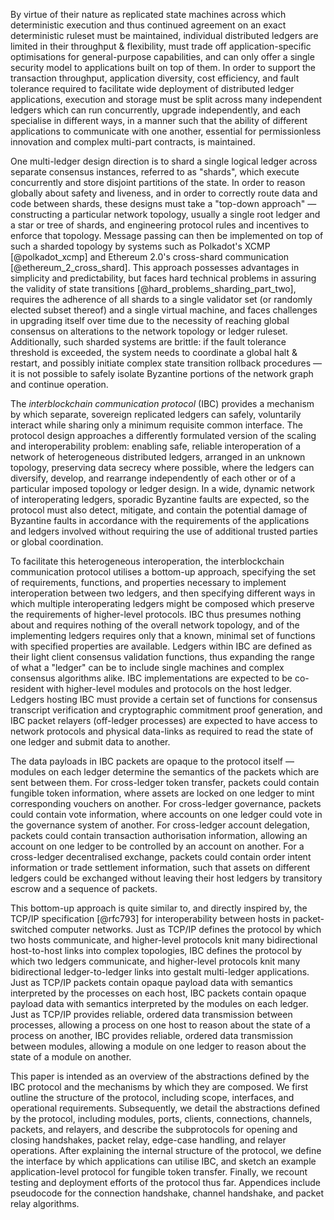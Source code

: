 By virtue of their nature as replicated state machines across which deterministic execution and thus continued agreement on an exact deterministic ruleset must be maintained, individual distributed ledgers are limited in their throughput & flexibility, must trade off application-specific optimisations for general-purpose capabilities, and can only offer a single security model to applications built on top of them. In order to support the transaction throughput, application diversity, cost efficiency, and fault tolerance required to facilitate wide deployment of distributed ledger applications, execution and storage must be split across many independent ledgers which can run concurrently, upgrade independently, and each specialise in different ways, in a manner such that the ability of different applications to communicate with one another, essential for permissionless innovation and complex multi-part contracts, is maintained.

One multi-ledger design direction is to shard a single logical ledger across separate consensus instances, referred to as "shards", which execute concurrently and store disjoint partitions of the state. In order to reason globally about safety and liveness, and in order to correctly route data and code between shards, these designs must take a "top-down approach" — constructing a particular network topology, usually a single root ledger and a star or tree of shards, and engineering protocol rules and incentives to enforce that topology. Message passing can then be implemented on top of such a sharded topology by systems such as Polkadot's XCMP [@polkadot_xcmp] and Ethereum 2.0's cross-shard communication [@ethereum_2_cross_shard]. This approach possesses advantages in simplicity and predictability, but faces hard technical problems in assuring the validity of state transitions [@hard_problems_sharding_part_two], requires the adherence of all shards to a single validator set (or randomly elected subset thereof) and a single virtual machine, and faces challenges in upgrading itself over time due to the necessity of reaching global consensus on alterations to the network topology or ledger ruleset. Additionally, such sharded systems are brittle: if the fault tolerance threshold is exceeded, the system needs to coordinate a global halt & restart, and possibly initiate complex state transition rollback procedures — it is not possible to safely isolate Byzantine portions of the network graph and continue operation.

The *interblockchain communication protocol* (IBC) provides a mechanism by which separate, sovereign replicated ledgers can safely, voluntarily interact while sharing only a minimum requisite common interface. The protocol design approaches a differently formulated version of the scaling and interoperability problem: enabling safe, reliable interoperation of a network of heterogeneous distributed ledgers, arranged in an unknown topology, preserving data secrecy where possible, where the ledgers can diversify, develop, and rearrange independently of each other or of a particular imposed topology or ledger design. In a wide, dynamic network of interoperating ledgers, sporadic Byzantine faults are expected, so the protocol must also detect, mitigate, and contain the potential damage of Byzantine faults in accordance with the requirements of the applications and ledgers involved without requiring the use of additional trusted parties or global coordination.

To facilitate this heterogeneous interoperation, the interblockchain communication protocol utilises a bottom-up approach, specifying the set of requirements, functions, and properties necessary to implement interoperation between two ledgers, and then specifying different ways in which multiple interoperating ledgers might be composed which preserve the requirements of higher-level protocols. IBC thus presumes nothing about and requires nothing of the overall network topology, and of the implementing ledgers requires only that a known, minimal set of functions with specified properties are available. Ledgers within IBC are defined as their light client consensus validation functions, thus expanding the range of what a "ledger" can be to include single machines and complex consensus algorithms alike. IBC implementations are expected to be co-resident with higher-level modules and protocols on the host ledger. Ledgers hosting IBC must provide a certain set of functions for consensus transcript verification and cryptographic commitment proof generation, and IBC packet relayers (off-ledger processes) are expected to have access to network protocols and physical data-links as required to read the state of one ledger and submit data to another.

The data payloads in IBC packets are opaque to the protocol itself — modules on each ledger determine the semantics of the packets which are sent between them. For cross-ledger token transfer, packets could contain fungible token information, where assets are locked on one ledger to mint corresponding vouchers on another. For cross-ledger governance, packets could contain vote information, where accounts on one ledger could vote in the governance system of another. For cross-ledger account delegation, packets could contain transaction authorisation information, allowing an account on one ledger to be controlled by an account on another. For a cross-ledger decentralised exchange, packets could contain order intent information or trade settlement information, such that assets on different ledgers could be exchanged without leaving their host ledgers by transitory escrow and a sequence of packets.

This bottom-up approach is quite similar to, and directly inspired by, the TCP/IP specification [@rfc793] for interoperability between hosts in packet-switched computer networks. Just as TCP/IP defines the protocol by which two hosts communicate, and higher-level protocols knit many bidirectional host-to-host links into complex topologies, IBC defines the protocol by which two ledgers communicate, and higher-level protocols knit many bidirectional ledger-to-ledger links into gestalt multi-ledger applications. Just as TCP/IP packets contain opaque payload data with semantics interpreted by the processes on each host, IBC packets contain opaque payload data with semantics interpreted by the modules on each ledger. Just as TCP/IP provides reliable, ordered data transmission between processes, allowing a process on one host to reason about the state of a process on another, IBC provides reliable, ordered data transmission between modules, allowing a module on one ledger to reason about the state of a module on another.

This paper is intended as an overview of the abstractions defined by the IBC protocol and the mechanisms by which they are composed. We first outline the structure of the protocol, including scope, interfaces, and operational requirements. Subsequently, we detail the abstractions defined by the protocol, including modules, ports, clients, connections, channels, packets, and relayers, and describe the subprotocols for opening and closing handshakes, packet relay, edge-case handling, and relayer operations. After explaining the internal structure of the protocol, we define the interface by which applications can utilise IBC, and sketch an example application-level protocol for fungible token transfer. Finally, we recount testing and deployment efforts of the protocol thus far. Appendices include pseudocode for the connection handshake, channel handshake, and packet relay algorithms.
